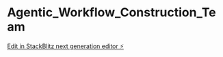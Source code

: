 # Agentic_Workflow_Construction_Team

[Edit in StackBlitz next generation editor ⚡️](https://stackblitz.com/~/github.com/Codemethemoney/Agentic_Workflow_Construction_Team)